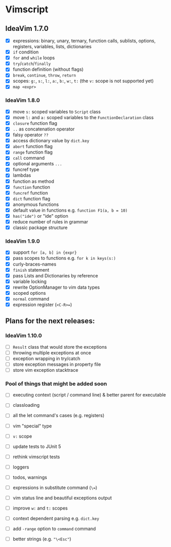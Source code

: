 # Vimscript
## IdeaVim 1.7.0
- [x] expressions: binary, unary, ternary, function calls, sublists, options, registers, variables, lists, dictionaries  
- [x] `if` condition  
- [x] `for` and `while` loops  
- [x] `try`/`catch`/`finally`  
- [x] function definition (without flags)  
- [x] `break`, `continue`, `throw`, `return`  
- [x] scopes: `g:`, `s:`, `l:`, `a:`, `b:`, `w:`, `t:` (the `v:` scope is not supported yet)  
- [x] `map <expr>`

### IdeaVim 1.8.0

- [x] move `s:` scoped variables to `Script` class  
- [x] move `l:` and `a:` scoped variables to the `FunctionDeclaration` class  
- [x] `closure` function flag  
- [x] `..` as concatenation operator    
- [x] falsy operator `??`
- [x] access dictionary value by `dict.key`  
- [x] `abort` function flag  
- [x] `range` function flag  
- [x] `call` command
- [x] optional arguments `...`
- [x] funcref type
- [x] lambdas
- [x] function as method
- [x] `function` function
- [x] `funcref` function
- [x] `dict` function flag
- [x] anonymous functions  
- [x] default value in functions e.g. `function F1(a, b = 10)`
- [x] `has("ide")` or "ide" option
- [x] reduce number of rules in grammar
- [x] classic package structure  

### IdeaVim 1.9.0
- [x] support `for [a, b] in {expr}`
- [x] pass scopes to functions e.g. `for k in keys(s:)`
- [x] curly-braces-names
- [x] `finish` statement
- [x] pass Lists and Dictionaries by reference
- [x] variable locking
- [x] rewrite OptionManager to vim data types
- [x] scoped options
- [x] `normal` command
- [x] expression register (`<C-R>=`)

## Plans for the next releases:
### IdeaVim 1.10.0
- [ ] `Result` class that would store the exceptions
- [ ] throwing multiple exceptions at once
- [ ] exception wrapping in try/catch  
- [ ] store exception messages in property file  
- [ ] store vim exception stacktrace  

### Pool of things that might be added soon
- [ ] executing context (script / command line) & better parent for executable
- [ ] classloading
- [ ] all the let command's cases (e.g. registers)
- [ ] vim "special" type
- [ ] `v:` scope
- [ ] update tests to JUnit 5
- [ ] rethink vimscript tests
- [ ] loggers
- [ ] todos, warnings
- [ ] expressions in substitute command (`\=`)
- [ ] vim status line and beautiful exceptions output
- [ ] improve `w:` and `t:` scopes
- [ ] context dependent parsing e.g. `dict.key`
- [ ] add `-range` option to `command` command
- [ ] better strings (e.g. `"\<Esc"`)

